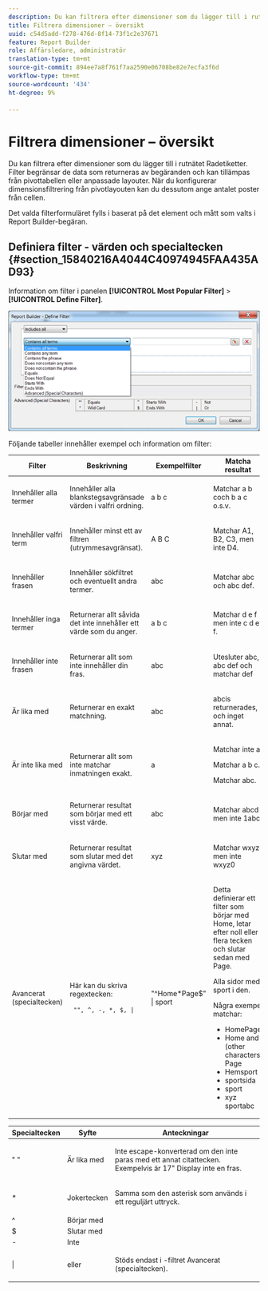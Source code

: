 ```yaml
---
description: Du kan filtrera efter dimensioner som du lägger till i rutnätet Radetiketter. Filter begränsar de data som returneras av begäranden och kan tillämpas från pivottabellen eller anpassade layouter. När du konfigurerar dimensionsfiltrering från pivotlayouten kan du dessutom ange antalet poster från cellen.
title: Filtrera dimensioner – översikt
uuid: c54d5add-f278-476d-8f14-73f1c2e37671
feature: Report Builder
role: Affärsledare, administratör
translation-type: tm+mt
source-git-commit: 894ee7a8f761f7aa2590e06708be82e7ecfa3f6d
workflow-type: tm+mt
source-wordcount: '434'
ht-degree: 9%

---
```



# Filtrera dimensioner – översikt

Du kan filtrera efter dimensioner som du lägger till i rutnätet Radetiketter. Filter begränsar de data som returneras av begäranden och kan tillämpas från pivottabellen eller anpassade layouter. När du konfigurerar dimensionsfiltrering från pivotlayouten kan du dessutom ange antalet poster från cellen.

Det valda filterformuläret fylls i baserat på det element och mått som valts i Report Builder-begäran.

## Definiera filter - värden och specialtecken {#section_15840216A4044C40974945FAA435AD93}

Information om filter i panelen **[!UICONTROL Most Popular Filter]** > **[!UICONTROL Define Filter]**.

![](assets/define_filter.png)

Följande tabeller innehåller exempel och information om filter:

<table id="table_8AC3A26FF02143DBA949B30F2A46CF11"> 
 <thead> 
  <tr> 
   <th colname="col1" class="entry"> Filter </th> 
   <th colname="col02" class="entry"> Beskrivning </th> 
   <th colname="col2" class="entry"> Exempelfilter </th> 
   <th colname="col3" class="entry"> Matcha resultat </th> 
  </tr> 
 </thead>
 <tbody> 
  <tr> 
   <td colname="col1"> <p>Innehåller alla termer </p> </td> 
   <td colname="col02"> <p>Innehåller alla blankstegsavgränsade värden i valfri ordning. </p> </td> 
   <td colname="col2"> <p>a b c </p> </td> 
   <td colname="col3"> <p>Matchar <span class="term"> a b c</span>och <span class="term"> b a c</span> o.s.v. </p> </td> 
  </tr> 
  <tr> 
   <td colname="col1"> <p>Innehåller valfri term </p> </td> 
   <td colname="col02"> <p>Innehåller minst ett av filtren (utrymmesavgränsat). </p> </td> 
   <td colname="col2"> <p>A B C </p> </td> 
   <td colname="col3"> <p>Matchar <span class="term"> A1</span>, <span class="term"> B2</span>, <span class="term"> C3</span>, men inte <span class="term"> D4</span>. </p> </td> 
  </tr> 
  <tr> 
   <td colname="col1"> <p>Innehåller frasen </p> </td> 
   <td colname="col02"> <p>Innehåller sökfiltret och eventuellt andra termer. </p> </td> 
   <td colname="col2"> <p>abc </p> </td> 
   <td colname="col3"> <p>Matchar <span class="term"> abc</span> och <span class="term"> abc def</span>. </p> </td> 
  </tr> 
  <tr> 
   <td colname="col1"> <p>Innehåller inga termer </p> </td> 
   <td colname="col02"> <p>Returnerar allt såvida det inte innehåller ett värde som du anger. </p> </td> 
   <td colname="col2"> <p>a b c </p> </td> 
   <td colname="col3"> <p>Matchar <span class="term"> d e f</span> men inte <span class="term"> c d e f</span>. </p> </td> 
  </tr> 
  <tr> 
   <td colname="col1"> <p>Innehåller inte frasen </p> </td> 
   <td colname="col02"> <p>Returnerar allt som inte innehåller din fras. </p> </td> 
   <td colname="col2"> <p>abc </p> </td> 
   <td colname="col3"> <p>Utesluter <span class="term"> abc</span>, <span class="term"> abc def</span> och matchar <span class="term"> def</span> </p> </td> 
  </tr> 
  <tr> 
   <td colname="col1"> <p>Är lika med </p> </td> 
   <td colname="col02"> <p>Returnerar en exakt matchning. </p> </td> 
   <td colname="col2"> <p>abc </p> </td> 
   <td colname="col3"> <p> <span class="term"> abcis </span> returnerades, och inget annat. </p> </td> 
  </tr> 
  <tr> 
   <td colname="col1"> <p>Är inte lika med </p> </td> 
   <td colname="col02"> <p>Returnerar allt som inte matchar inmatningen exakt. </p> </td> 
   <td colname="col2"> <p>a </p> </td> 
   <td colname="col3"> <p>Matchar inte <span class="term"> a</span>. </p> <p>Matchar <span class="term"> a b c</span>. </p> <p>Matchar <span class="term"> abc</span>. </p> </td> 
  </tr> 
  <tr> 
   <td colname="col1"> <p>Börjar med </p> </td> 
   <td colname="col02"> <p>Returnerar resultat som börjar med ett visst värde. </p> </td> 
   <td colname="col2"> <p>abc </p> </td> 
   <td colname="col3"> <p>Matchar <span class="term"> abcd</span> men inte <span class="term"> 1abc</span> </p> </td> 
  </tr> 
  <tr> 
   <td colname="col1"> <p>Slutar med </p> </td> 
   <td colname="col02"> <p>Returnerar resultat som slutar med det angivna värdet. </p> </td> 
   <td colname="col2"> <p>xyz </p> </td> 
   <td colname="col3"> <p>Matchar <span class="term"> wxyz</span> men inte <span class="term"> wxyz0</span> </p> </td> 
  </tr> 
  <tr> 
   <td colname="col1"> <p>Avancerat (specialtecken) </p> </td> 
   <td colname="col02"> <p>Här kan du skriva regextecken: </p> <p> <code> "", ^, -, *, $, | </code> </p> </td> 
   <td colname="col2"> <p>"^Home*Page$" | sport </p> </td> 
   <td colname="col3"> <p> Detta definierar ett filter som börjar med <span class="term"> Home</span>, letar efter noll eller flera tecken och slutar sedan med <span class="term"> Page</span>. </p> <p>Alla sidor med <span class="term"> sport</span> i den. </p> <p>Några exempel matchar: </p> 
    <ul id="ul_72D76C5AFEAF405E8A0E4E3C604D10AE"> 
     <li id="li_4D490059B667450DA8A0103167C7B391">HomePage </li> 
     <li id="li_1351619156274092AEB2771D882AD357">Home and (other characters) Page </li> 
     <li id="li_940EAA99A8CF49308E8471065EB317B1">Hemsport </li> 
     <li id="li_50A895F14A454BE9BF06EE0F07F99B3B">sportsida </li> 
     <li id="li_F3CE0D07941D4C2485D2DE0B73E00677">sport </li> 
     <li id="li_E84C15C061824A5D922D9900392F2996">xyz sportabc </li> 
    </ul> </td> 
  </tr> 
 </tbody> 
</table>

<table id="table_8BBB06C8860745DEA41B39673699DC0F"> 
 <thead> 
  <tr> 
   <th colname="col1" class="entry"> Specialtecken </th> 
   <th colname="col2" class="entry"> Syfte </th> 
   <th colname="col3" class="entry"> Anteckningar </th> 
  </tr> 
 </thead>
 <tbody> 
  <tr> 
   <td colname="col1"> " " </td> 
   <td colname="col2"> Är lika med </td> 
   <td colname="col3"> <p>Inte escape-konverterad om den inte paras med ett annat citattecken. Exempelvis är <span class="term"> 17" Display</span> inte en fras. </p> </td> 
  </tr> 
  <tr> 
   <td colname="col1"> * </td> 
   <td colname="col2"> Jokertecken </td> 
   <td colname="col3"> <p>Samma som den asterisk som används i ett reguljärt uttryck. </p> </td> 
  </tr> 
  <tr> 
   <td colname="col1"> ^ </td> 
   <td colname="col2"> Börjar med </td> 
   <td colname="col3"> </td> 
  </tr> 
  <tr> 
   <td colname="col1"> $ </td> 
   <td colname="col2"> Slutar med </td> 
   <td colname="col3"> </td> 
  </tr> 
  <tr> 
   <td colname="col1"> - </td> 
   <td colname="col2"> Inte </td> 
   <td colname="col3"> </td> 
  </tr> 
  <tr> 
   <td colname="col1"> | </td> 
   <td colname="col2"> eller </td> 
   <td colname="col3"> <p>Stöds endast i <span class="term">-filtret Avancerat (specialtecken)</span>. </p> </td> 
  </tr> 
 </tbody> 
</table>
